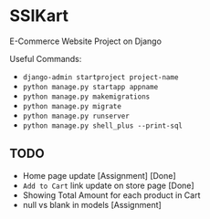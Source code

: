# SSIKart

E-Commerce Website Project on Django

Useful Commands:

- `django-admin startproject project-name`
- `python manage.py startapp appname`
- `python manage.py makemigrations`
- `python manage.py migrate`
- `python manage.py runserver`
- `python manage.py shell_plus --print-sql`

## TODO

- Home page update [Assignment] [Done]
- `Add to Cart` link update on store page [Done]
- Showing Total Amount for each product in Cart
- null vs blank in models [Assignment]
